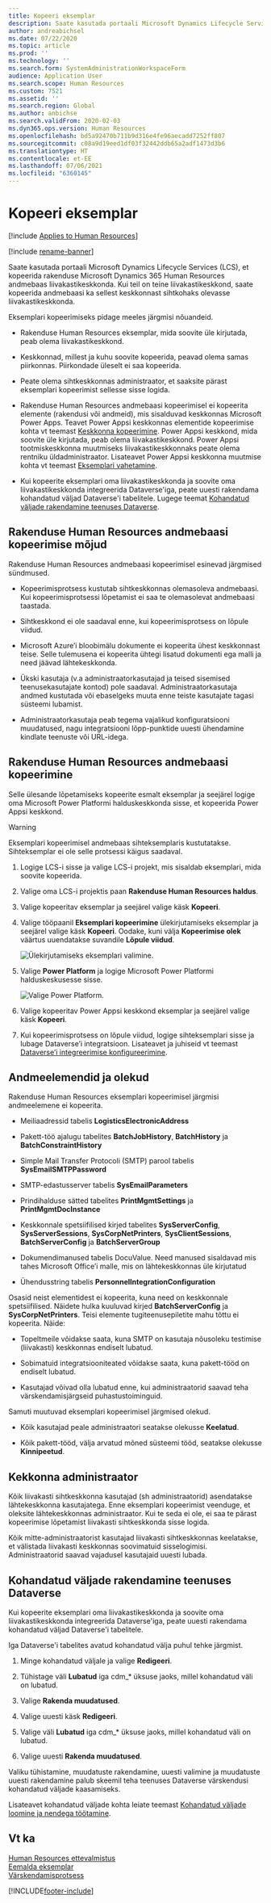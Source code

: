 ```yaml
---
title: Kopeeri eksemplar
description: Saate kasutada portaali Microsoft Dynamics Lifecycle Services (LCS), et kopeerida rakenduse Microsoft Dynamics 365 Human Resources andmebaas liivakastikeskkonda.
author: andreabichsel
ms.date: 07/22/2020
ms.topic: article
ms.prod: ''
ms.technology: ''
ms.search.form: SystemAdministrationWorkspaceForm
audience: Application User
ms.search.scope: Human Resources
ms.custom: 7521
ms.assetid: ''
ms.search.region: Global
ms.author: anbichse
ms.search.validFrom: 2020-02-03
ms.dyn365.ops.version: Human Resources
ms.openlocfilehash: bd5a92470b711b9d316e4fe96aecadd7252ff807
ms.sourcegitcommit: c08a9d19eed1df03f32442ddb65a2adf1473d3b6
ms.translationtype: HT
ms.contentlocale: et-EE
ms.lasthandoff: 07/06/2021
ms.locfileid: "6360145"
---
```

# <a name="copy-an-instance"></a>Kopeeri eksemplar

[!include [Applies to Human Resources](../includes/applies-to-hr.md)]

[!include [rename-banner](~/includes/cc-data-platform-banner.md)]

Saate kasutada portaali Microsoft Dynamics Lifecycle Services (LCS), et kopeerida rakenduse Microsoft Dynamics 365 Human Resources andmebaas liivakastikeskkonda. Kui teil on teine liivakastikeskkond, saate kopeerida andmebaasi ka sellest keskkonnast sihtkohaks olevasse liivakastikeskkonda.

Eksemplari kopeerimiseks pidage meeles järgmisi nõuandeid.

- Rakenduse Human Resources eksemplar, mida soovite üle kirjutada, peab olema liivakastikeskkond.

- Keskkonnad, millest ja kuhu soovite kopeerida, peavad olema samas piirkonnas. Piirkondade üleselt ei saa kopeerida.

- Peate olema sihtkeskkonnas administraator, et saaksite pärast eksemplari kopeerimist sellesse sisse logida.

- Rakenduse Human Resources andmebaasi kopeerimisel ei kopeerita elemente (rakendusi või andmeid), mis sisalduvad keskkonnas Microsoft Power Apps. Teavet Power Appsi keskkonnas elementide kopeerimise kohta vt teemast [Keskkonna kopeerimine](/power-platform/admin/copy-environment). Power Appsi keskkond, mida soovite üle kirjutada, peab olema liivakastikeskkond. Power Appsi tootmiskeskkonna muutmiseks liivakastikeskkonnaks peate olema rentniku üldadministraator. Lisateavet Power Appsi keskkonna muutmise kohta vt teemast [Eksemplari vahetamine](/dynamics365/admin/switch-instance).

- Kui kopeerite eksemplari oma liivakastikeskkonda ja soovite oma liivakastikeskkonda integreerida Dataverse'iga, peate uuesti rakendama kohandatud väljad Dataverse'i tabelitele. Lugege teemat [Kohandatud väljade rakendamine teenuses Dataverse](hr-admin-setup-copy-instance.md?apply-custom-fields-to-common-data-service).

## <a name="effects-of-copying-a-human-resources-database"></a>Rakenduse Human Resources andmebaasi kopeerimise mõjud

Rakenduse Human Resources andmebaasi kopeerimisel esinevad järgmised sündmused.

- Kopeerimisprotsess kustutab sihtkeskkonnas olemasoleva andmebaasi. Kui kopeerimisprotsessi lõpetamist ei saa te olemasolevat andmebaasi taastada.

- Sihtkeskkond ei ole saadaval enne, kui kopeerimisprotsess on lõpule viidud.

- Microsoft Azure’i bloobimälu dokumente ei kopeerita ühest keskkonnast teise. Selle tulemusena ei kopeerita ühtegi lisatud dokumenti ega malli ja need jäävad lähtekeskkonda.

- Ükski kasutaja (v.a administraatorkasutajad ja teised sisemised teenusekasutajate kontod) pole saadaval. Administraatorkasutaja andmed kustutada või ebaselgeks muuta enne teiste kasutajate tagasi süsteemi lubamist.

- Administraatorkasutaja peab tegema vajalikud konfiguratsiooni muudatused, nagu integratsiooni lõpp-punktide uuesti ühendamine kindlate teenuste või URL-idega.

## <a name="copy-the-human-resources-database"></a>Rakenduse Human Resources andmebaasi kopeerimine

Selle ülesande lõpetamiseks kopeerite esmalt eksemplar ja seejärel logige oma Microsoft Power Platformi halduskeskkonda sisse, et kopeerida Power Appsi keskkond.

> [!WARNING]
> Eksemplari kopeerimisel andmebaas sihteksemplaris kustutatakse. Sihteksemplar ei ole selle protsessi käigus saadaval.

1. Logige LCS-i sisse ja valige LCS-i projekt, mis sisaldab eksemplari, mida soovite kopeerida.

2. Valige oma LCS-i projektis paan **Rakenduse Human Resources haldus**.

3. Valige kopeeritav eksemplar ja seejärel valige käsk **Kopeeri**.

4. Valige tööpaanil **Eksemplari kopeerimine** ülekirjutamiseks eksemplar ja seejärel valige käsk **Kopeeri**. Oodake, kuni välja **Kopeerimise olek** väärtus uuendatakse suvandile **Lõpule viidud**.

   ![[Ülekirjutamiseks eksemplari valimine.](./media/copy-instance-select-target-instance.png)](./media/copy-instance-select-target-instance.png)

5. Valige **Power Platform** ja logige Microsoft Power Platformi halduskeskusesse sisse.

   ![[Valige Power Platform.](./media/copy-instance-select-power-platform.png)](./media/copy-instance-select-power-platform.png)

6. Valige kopeeritav Power Appsi keskkond eksemplar ja seejärel valige käsk **Kopeeri**.

7. Kui kopeerimisprotsess on lõpule viidud, logige sihteksemplari sisse ja lubage Dataverse’i integratsioon. Lisateavet ja juhiseid vt teemast [Dataverse’i integreerimise konfigureerimine](./hr-admin-integration-common-data-service.md).

## <a name="data-elements-and-statuses"></a>Andmeelemendid ja olekud

Rakenduse Human Resources eksemplari kopeerimisel järgmisi andmeelemene ei kopeerita.

- Meiliaadressid tabelis **LogisticsElectronicAddress**

- Pakett-töö ajalugu tabelites **BatchJobHistory**, **BatchHistory** ja **BatchConstraintHistory**

- Simple Mail Transfer Protocoli (SMTP) parool tabelis **SysEmailSMTPPassword**

- SMTP-edastusserver tabelis **SysEmailParameters**

- Prindihalduse sätted tabelites **PrintMgmtSettings** ja **PrintMgmtDocInstance**

- Keskkonnale spetsiifilised kirjed tabelites **SysServerConfig**, **SysServerSessions**, **SysCorpNetPrinters**, **SysClientSessions**, **BatchServerConfig** ja **BatchServerGroup**

- Dokumendimanused tabelis DocuValue. Need manused sisaldavad mis tahes Microsoft Office’i malle, mis on lähtekeskkonnas üle kirjutatud

- Ühendusstring tabelis **PersonnelIntegrationConfiguration**

Osasid neist elementidest ei kopeerita, kuna need on keskkonnale spetsiifilised. Näidete hulka kuuluvad kirjed **BatchServerConfig** ja **SysCorpNetPrinters**. Teisi elemente tugiteenusepiletite mahu tõttu ei kopeerita. Näide:

- Topeltmeile võidakse saata, kuna SMTP on kasutaja nõusoleku testimise (liivakasti) keskkonnas endiselt lubatud.

- Sobimatuid integratsiooniteated võidakse saata, kuna pakett-tööd on endiselt lubatud.

- Kasutajad võivad olla lubatud enne, kui administraatorid saavad teha värskendamisjärgseid puhastustoiminguid.

Samuti muutuvad eksemplari kopeerimisel järgmised olekud.

- Kõik kasutajad peale administraatori seatakse olekusse **Keelatud**.

- Kõik pakett-tööd, välja arvatud mõned süsteemi tööd, seatakse olekusse **Kinnipeetud**.

## <a name="environment-admin"></a>Kekkonna administraator

Kõik liivakasti sihtkeskkonna kasutajad (sh administraatorid) asendatakse lähtekeskkonna kasutajatega. Enne eksemplari kopeerimist veenduge, et oleksite lähtekeskkonnas administraator. Kui te seda ei ole, ei saa te pärast kopeerimise lõpetamist liivakasti sihtkeskkonda sisse logida.

Kõik mitte-administraatorist kasutajad liivakasti sihtkeskkonnas keelatakse, et välistada liivakasti keskkonnas soovimatuid sisselogimisi. Administraatorid saavad vajadusel kasutajaid uuesti lubada.

## <a name="apply-custom-fields-to-dataverse"></a>Kohandatud väljade rakendamine teenuses Dataverse

Kui kopeerite eksemplari oma liivakastikeskkonda ja soovite oma liivakastikeskkonda integreerida Dataverse'iga, peate uuesti rakendama kohandatud väljad Dataverse'i tabelitele.

Iga Dataverse'i tabelites avatud kohandatud välja puhul tehke järgmist.

1. Minge kohandatud väljale ja valige **Redigeeri**.

2. Tühistage väli **Lubatud** iga cdm_* üksuse jaoks, millel kohandatud väli on lubatud.

3. Valige **Rakenda muudatused**.

4. Valige uuesti käsk **Redigeeri**.

5. Valige väli **Lubatud** iga cdm_* üksuse jaoks, millel kohandatud väli on lubatud.

6. Valige uuesti **Rakenda muudatused**.

Valiku tühistamine, muudatuste rakendamine, uuesti valimine ja muudatuste uuesti rakendamine palub skeemil teha teenuses Dataverse värskendusi kohandatud väljade kaasamiseks.

Lisateavet kohandatud väljade kohta leiate teemast [Kohandatud väljade loomine ja nendega töötamine](../fin-ops-core/fin-ops/get-started/user-defined-fields.md).

## <a name="see-also"></a>Vt ka

[Human Resources ettevalmistus](hr-admin-setup-provision.md)</br>
[Eemalda eksemplar](hr-admin-setup-remove-instance.md)</br>
[Värskendamisprotsess](hr-admin-setup-update-process.md)



[!INCLUDE[footer-include](../includes/footer-banner.md)]
